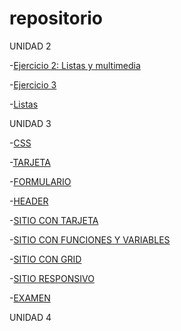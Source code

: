 # repositorio

UNIDAD 2

-[Ejercicio 2: Listas y multimedia](/Ejercicio1.html/divs.html)

-[Ejercicio 3](Ejercicio3/ejercicio.html)

-[Listas](/HTML/index.html)

UNIDAD 3

-[CSS](/CSS/ejercicio1.html)

-[TARJETA](/Tarjeta/tarjeta.html)

-[FORMULARIO](/Formulario/index.html)

-[HEADER](/Header/index.html/)

-[SITIO CON TARJETA](/Sitio_Tarjeta/index.html/)

-[SITIO CON FUNCIONES Y VARIABLES](/Sitio_FYV/index.html/)

-[SITIO CON GRID](/Sitio_Grid/index.html/)

-[SITIO RESPONSIVO](/Responsivo/index.html/)

-[EXAMEN](/EXAMEN/index.html/)

UNIDAD 4